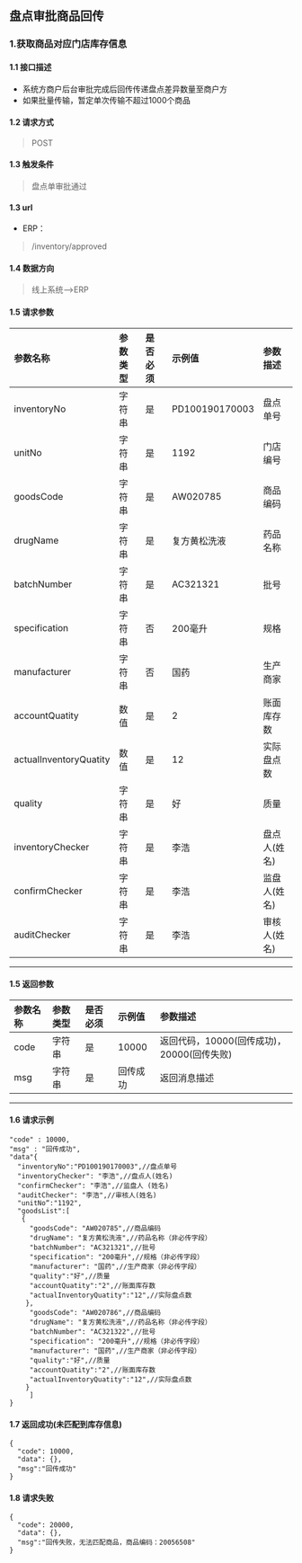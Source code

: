 ## 盘点审批商品回传
### 1.获取商品对应门店库存信息
#### 1.1 接口描述
* 系统方商户后台审批完成后回传传递盘点差异数量至商户方
* 如果批量传输，暂定单次传输不超过1000个商品
#### 1.2 请求方式
> POST
#### 1.3 触发条件
> 盘点单审批通过
#### 1.3 url
* ERP：
> /inventory/approved
#### 1.4 数据方向
> 线上系统-->ERP
#### 1.5 请求参数
| 参数名称 | 参数类型 | 是否必须 | 示例值 | 参数描述  |
| :---         |     :---      |     :--- | :--- | :--- |
| inventoryNo   | 字符串     | 是    | PD100190170003    | 盘点单号 |
| unitNo   | 字符串    | 是    | 1192    | 门店编号 |
| goodsCode   | 字符串    | 是    | AW020785    | 商品编码 |
| drugName   | 字符串    | 是    | 复方黄松洗液    | 药品名称 |
| batchNumber   | 字符串    | 是    | AC321321    | 批号 |
| specification   | 字符串    | 否    | 200毫升    | 规格 |
| manufacturer   | 字符串    | 否    | 国药    | 生产商家 |
| accountQuatity   | 数值    | 是    | 2   | 账面库存数 |
| actualInventoryQuatity   | 数值    | 是    | 12    | 实际盘点数 |
| quality   | 字符串    | 是    | 好    | 质量 |
| inventoryChecker   | 字符串    | 是    | 李浩    | 盘点人(姓名) |
| confirmChecker   | 字符串    | 是    | 李浩    | 监盘人(姓名) |
| auditChecker   | 字符串    | 是    | 李浩   | 审核人(姓名) |
--------------------- 
#### 1.5 返回参数
| 参数名称 | 参数类型 | 是否必须 | 示例值 | 参数描述  |
| :---         |     :---      |     :--- | :--- | :--- |
| code   | 字符串     | 是    | 10000    | 返回代码，10000(回传成功)，20000(回传失败) |
| msg   | 字符串    | 是    | 回传成功    | 返回消息描述 |
--------------------- 
#### 1.6 请求示例
 ``` 
 "code" : 10000,
 "msg" : "回传成功",
 "data"{
   "inventoryNo":"PD100190170003",//盘点单号
   "inventoryChecker": "李浩",//盘点人(姓名)
   "confirmChecker": "李浩",//监盘人 (姓名)
   "auditChecker": "李浩",//审核人(姓名)
   "unitNo“:"1192",
   "goodsList":[
	{
	  "goodsCode": "AW020785",//商品编码
	  "drugName": "复方黄松洗液",//药品名称（非必传字段）
	  "batchNumber": "AC321321",//批号
	  "specification": "200毫升",//规格（非必传字段）
	  "manufacturer": "国药",//生产商家（非必传字段）
	  "quality":"好",//质量
	  "accountQuatity":"2",//账面库存数
	  "actualInventoryQuatity":"12",//实际盘点数
	 },
	  "goodsCode": "AW020786",//商品编码
	  "drugName": "复方黄松洗液",//药品名称（非必传字段）
	  "batchNumber": "AC321322",//批号
	  "specification": "200毫升",//规格（非必传字段）
  	  "manufacturer": "国药",//生产商家（非必传字段）
	  "quality":"好",//质量
	  "accountQuatity":"2",//账面库存数
	  "actualInventoryQuatity":"12",//实际盘点数
	 }
      ]
 }
```
#### 1.7 返回成功(未匹配到库存信息)
```
{
  "code": 10000,
  "data": {},
  "msg":"回传成功"
}
```
#### 1.8 请求失败
```
{
  "code": 20000,
  "data": {},
  "msg":"回传失败，无法匹配商品，商品编码：20056508"
}
```

